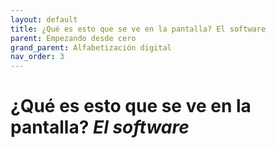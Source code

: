 ```yaml
---
layout: default
title: ¿Qué es esto que se ve en la pantalla? El software
parent: Empezando desde cero
grand_parent: Alfabetización digital
nav_order: 3
---
```


# ¿Qué es esto que se ve en la pantalla? _El software_